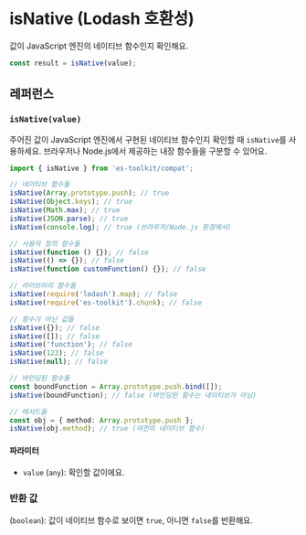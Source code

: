 # isNative (Lodash 호환성)

값이 JavaScript 엔진의 네이티브 함수인지 확인해요.

```typescript
const result = isNative(value);
```

## 레퍼런스

### `isNative(value)`

주어진 값이 JavaScript 엔진에서 구현된 네이티브 함수인지 확인할 때 `isNative`를 사용하세요. 브라우저나 Node.js에서 제공하는 내장 함수들을 구분할 수 있어요.

```typescript
import { isNative } from 'es-toolkit/compat';

// 네이티브 함수들
isNative(Array.prototype.push); // true
isNative(Object.keys); // true
isNative(Math.max); // true
isNative(JSON.parse); // true
isNative(console.log); // true (브라우저/Node.js 환경에서)

// 사용자 정의 함수들
isNative(function () {}); // false
isNative(() => {}); // false
isNative(function customFunction() {}); // false

// 라이브러리 함수들
isNative(require('lodash').map); // false
isNative(require('es-toolkit').chunk); // false

// 함수가 아닌 값들
isNative({}); // false
isNative([]); // false
isNative('function'); // false
isNative(123); // false
isNative(null); // false

// 바인딩된 함수들
const boundFunction = Array.prototype.push.bind([]);
isNative(boundFunction); // false (바인딩된 함수는 네이티브가 아님)

// 메서드들
const obj = { method: Array.prototype.push };
isNative(obj.method); // true (여전히 네이티브 함수)
```

#### 파라미터

- `value` (`any`): 확인할 값이에요.

### 반환 값

(`boolean`): 값이 네이티브 함수로 보이면 `true`, 아니면 `false`를 반환해요.
